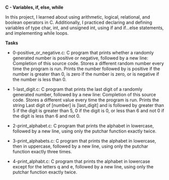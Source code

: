 **C - Variables, if, else, while**

In this project, I learned about using arithmetic, logical, relational, and boolean operators in C. Additionally, I practiced declaring and defining variables of type char, int, and unsigned int, using if and if...else statements, and implementing while loops.

**Tasks**

- 0-positive_or_negative.c: C program that prints whether a randomly generated number is positive or negative, followed by a new line:
Completion of this source code.
Stores a different random number every time the program is run.
Prints the number followed by is positive if the number is greater than 0, is zero if the number is zero, or is negative if the number is less than 0.

- 1-last_digit.c: C program that prints the last digit of a randomly generated number, followed by a new line:
Completion of this source code.
Stores a different value every time the program is run.
Prints the string Last digit of [number] is [last_digit] and is followed by greater than 5 if the digit is greater than 5, 0 if the digit is 0, or less than 6 and not 0 if the digit is less than 6 and not 0.

- 2-print_alphabet.c: C program that prints the alphabet in lowercase, followed by a new line, using only the putchar function exactly twice.

- 3-print_alphabets.c: C program that prints the alphabet in lowercase, then in uppercase, followed by a new line, using only the putchar function exactly three times.

- 4-print_alphabt.c: C program that prints the alphabet in lowercase except for the letters q and e, followed by a new line, using only the putchar function exactly twice.
